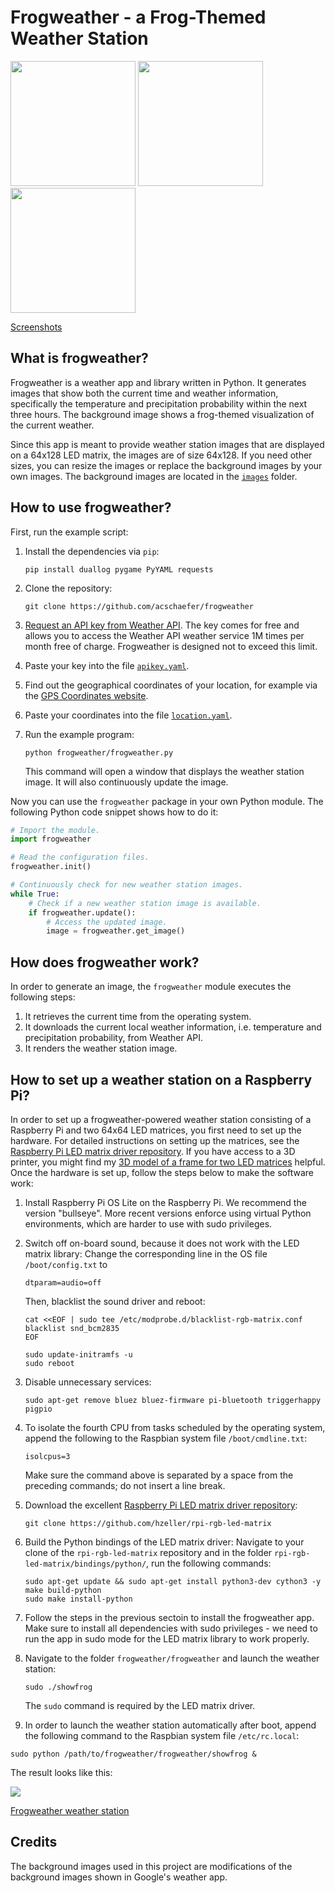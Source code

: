 # Frogweather - a Frog-Themed Weather Station

<p align="left">
    <img src="screenshots/screenshot_summer.png" width="200"/>
    <img src="screenshots/screenshot_rain.png" width="200"/>
    <img src="screenshots/screenshot_winter.png" width="200"/>
</p>

[Screenshots](https://github.com/acschaefer/frogweather/blob/master/screenshots)

## What is frogweather?

Frogweather is a weather app and library written in Python. 
It generates images that show both the current time and weather information, specifically the temperature and precipitation probability within the next three hours. 
The background image shows a frog-themed visualization of the current weather.

Since this app is meant to provide weather station images that are displayed on a 64x128 LED matrix, the images are of size 64x128. 
If you need other sizes, you can resize the images or replace the background images by your own images. 
The background images are located in the [`images`](https://github.com/acschaefer/frogweather/tree/master/images) folder.

## How to use frogweather?

First, run the example script:
1. Install the dependencies via `pip`:

   ```shell
   pip install duallog pygame PyYAML requests
   ```

2. Clone the repository:
   
   ```shell
   git clone https://github.com/acschaefer/frogweather
   ```

3. [Request an API key from Weather API](https://www.weatherapi.com). 
   The key comes for free and allows you to access the Weather API weather service 1M times per month free of charge. 
   Frogweather is designed not to exceed this limit.
4. Paste your key into the file
    [`apikey.yaml`](https://github.com/acschaefer/frogweather/tree/master/apikey.yaml).
5. Find out the geographical coordinates of your location, for example via the
   [GPS Coordinates website](https://www.gps-coordinates.net/).
6. Paste your coordinates into the file
   [`location.yaml`](https://github.com/frogweather/tree/master/location.yaml).
7. Run the example program: 

   ```shell
   python frogweather/frogweather.py
   ```

   This command will open a window that displays the weather station image. 
   It will also continuously update the image.

Now you can use the `frogweather` package in your own Python module. 
The following Python code snippet shows how to do it:

```python
# Import the module.
import frogweather

# Read the configuration files.
frogweather.init()

# Continuously check for new weather station images.
while True:
    # Check if a new weather station image is available.
    if frogweather.update():
        # Access the updated image.
        image = frogweather.get_image()
```

## How does frogweather work?

In order to generate an image, the `frogweather` module executes the following steps:
1. It retrieves the current time from the operating system.
2. It downloads the current local weather information, i.e. temperature and precipitation probability, from Weather API.
3. It renders the weather station image.

## How to set up a weather station on a Raspberry Pi?

In order to set up a frogweather-powered weather station consisting of a Raspberry Pi and two 64x64 LED matrices, you first need to set up the hardware.
For detailed instructions on setting up the matrices, see the [Raspberry Pi LED matrix driver repository](https://github.com/hzeller/rpi-rgb-led-matrix). 
If you have access to a 3D printer, you might find my [3D model of a frame for two LED matrices](https://github.com/acschaefer/3d_models/tree/master/frogweather) helpful.
Once the hardware is set up, follow the steps below to make the software work:
1. Install Raspberry Pi OS Lite on the Raspberry Pi. We recommend the version "bullseye".
   More recent versions enforce using virtual Python environments, which are harder to use with sudo privileges.
3. Switch off on-board sound, because it does not work with the LED matrix library:
   Change the corresponding line in the OS file `/boot/config.txt` to 
   
   ```
   dtparam=audio=off
   ```

   Then, blacklist the sound driver and reboot:
   ```shell
   cat <<EOF | sudo tee /etc/modprobe.d/blacklist-rgb-matrix.conf
   blacklist snd_bcm2835
   EOF    

   sudo update-initramfs -u
   sudo reboot
   ```

5. Disable unnecessary services: 
 
   ```shell
   sudo apt-get remove bluez bluez-firmware pi-bluetooth triggerhappy pigpio
   ```

6. To isolate the fourth CPU from tasks scheduled by the operating system, append the following to the Raspbian system file `/boot/cmdline.txt`:

   ```
   isolcpus=3
   ```

   Make sure the command above is separated by a space from the preceding commands; do not insert a line break.

7. Download the excellent [Raspberry Pi LED matrix driver repository](https://github.com/hzeller/rpi-rgb-led-matrix):

   ```shell
   git clone https://github.com/hzeller/rpi-rgb-led-matrix
   ```

8. Build the Python bindings of the LED matrix driver: 
   Navigate to your clone of the `rpi-rgb-led-matrix` repository and in the folder `rpi-rgb-led-matrix/bindings/python/`, run the following commands:

    ```shell
    sudo apt-get update && sudo apt-get install python3-dev cython3 -y
    make build-python 
    sudo make install-python 
    ```

8. Follow the steps in the previous sectoin to install the frogweather app.
   Make sure to install all dependencies with sudo privileges - we need to run the app in sudo mode for the LED matrix library to work properly.

10. Navigate to the folder `frogweather/frogweather` and launch the weather station:

    ```shell
    sudo ./showfrog
    ```

    The `sudo` command is required by the LED matrix driver.

11. In order to launch the weather station automatically after boot, append the following command to the Raspbian system file `/etc/rc.local`:
   
   ```shell
   sudo python /path/to/frogweather/frogweather/showfrog &
   ```

The result looks like this:

![](weather_station.jpg)

[Frogweather weather station](https://github.com/acschaefer/frogweather/blob/master/weather_station.jpg)

## Credits

The background images used in this project are modifications of the background images shown in Google's weather app.

